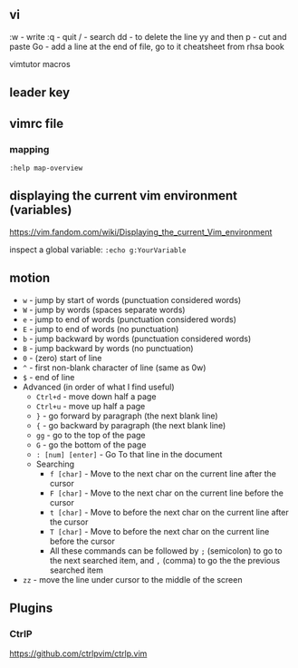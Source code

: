 
## vi ##

:w - write
:q - quit
/ - search
dd - to delete the line
yy and then p - cut and paste
Go    - add a line at the end of file, go to it
cheatsheet from rhsa book

vimtutor
macros

## leader key

## vimrc file

### mapping

`:help map-overview`

## displaying the current vim environment (variables)

https://vim.fandom.com/wiki/Displaying_the_current_Vim_environment

inspect a global variable: `:echo g:YourVariable`

## motion ##

* `w` - jump by start of words (punctuation considered words)
* `W` - jump by words (spaces separate words)
* `e` - jump to end of words (punctuation considered words)
* `E` - jump to end of words (no punctuation)
* `b` - jump backward by words (punctuation considered words)
* `B` - jump backward by words (no punctuation)
* `0` - (zero) start of line
* `^` - first non-blank character of line (same as 0w)
* `$` - end of line
* Advanced (in order of what I find useful)
    * `Ctrl+d` - move down half a page
    * `Ctrl+u` - move up half a page
    * `}` - go forward by paragraph (the next blank line)
    * `{` - go backward by paragraph (the next blank line)
    * `gg` - go to the top of the page
    * `G` - go the bottom of the page
    * `: [num] [enter]` - Go To that line in the document
    * Searching
        * `f [char]` - Move to the next char on the current line after the cursor
        * `F [char]` - Move to the next char on the current line before the cursor
        * `t [char]` - Move to before the next char on the current line after the cursor
        * `T [char]` - Move to before the next char on the current line before the cursor
        * All these commands can be followed by `;` (semicolon) to go to the next searched item, and `,` (comma) to go the the previous searched item
* `zz` - move the line under cursor to the middle of the screen


## Plugins

### CtrlP

https://github.com/ctrlpvim/ctrlp.vim
